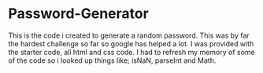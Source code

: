 # Password-Generator 
This is the code i created to generate a random password. This was by far the hardest challenge so far so google has helped a lot.
I was provided with the starter code, all html and css code.
I had to refresh my memory of some of the code so i looked up things like; isNaN, parseInt and Math.
